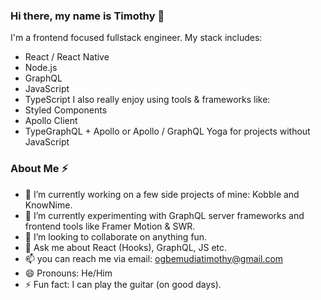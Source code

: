 ### Hi there, my name is Timothy 👋
I'm a frontend focused fullstack engineer. My stack includes: 
- React / React Native 
- Node.js 
- GraphQL 
- JavaScript
- TypeScript
I also really enjoy using tools & frameworks like: 
- Styled Components
- Apollo Client
- TypeGraphQL + Apollo or Apollo / GraphQL Yoga for projects without JavaScript
### About Me ⚡
- 🔭 I’m currently working on a few side projects of mine: Kobble and KnowNime.
- 🌱 I’m currently experimenting with GraphQL server frameworks and frontend tools like Framer Motion & SWR. 
- 👯 I’m looking to collaborate on anything fun. 
- 💬 Ask me about React (Hooks), GraphQL, JS etc.
- 📫 you can reach me via email: ogbemudiatimothy@gmail.com
- 😄 Pronouns: He/Him
- ⚡ Fun fact: I can play the guitar (on good days).

